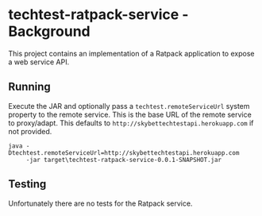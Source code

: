# techtest-ratpack-service - Background

This project contains an implementation of a Ratpack application to expose a web service API.


## Running

Execute the JAR and optionally pass a `techtest.remoteServiceUrl` system property to the remote service.  This is the base URL of the remote service to proxy/adapt.  This defaults to `http://skybettechtestapi.herokuapp.com` if not provided.

````
java -Dtechtest.remoteServiceUrl=http://skybettechtestapi.herokuapp.com
     -jar target\techtest-ratpack-service-0.0.1-SNAPSHOT.jar
````

## Testing

Unfortunately there are no tests for the Ratpack service.
